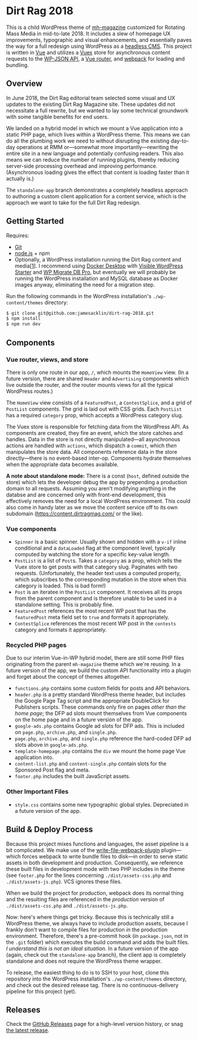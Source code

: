 # Dirt Rag 2018

This is a child WordPress theme of [mh-magazine](https://www.mhthemes.com/themes/mh/magazine/) customized for Rotating Mass Media in mid-to-late 2018. It includes a slew of homepage UX improvements, typographic and visual enhancements, and essentially paves the way for a full redesign using WordPress as a [headless CMS](https://en.wikipedia.org/wiki/Headless_content_management_system). This project is written in [Vue](https://vuejs.org/) and utilizes a [Vuex](https://vuex.vuejs.org/) store for asynchronous content requests to the [WP-JSON API](https://developer.wordpress.org/rest-api/), a [Vue router](https://router.vuejs.org/), and [webpack](https://webpack.js.org/) for loading and bundling.

## Overview

In June 2018, the Dirt Rag editorial team selected some visual and UX updates to the existing Dirt Rag Magazine site. These updates did not necessitate a full rewrite, but we wanted to lay some technical groundwork with some tangible benefits for end users.

We landed on a hybrid model in which we mount a Vue application into a static PHP page, which lives within a WordPress theme. This means we can do all the plumbing work we need to without disrupting the existing day-to-day operations at RMM or—somewhat more importantly—rewriting the entire site in a new language and potentially confusing readers. This also means we can reduce the number of running plugins, thereby reducing server-side processing overhead and improving performance. (Asynchronous loading gives the effect that content is loading faster than it actually is.)

The `standalone-app` branch demonstrates a completely headless approach to authoring a custom client application for a content service, which is the approach we want to take for the full Dirt Rag redesign.

## Getting Started
Requires:
- [Git](https://git-scm.com/)
- [node.js](https://nodejs.org/en/) + npm
- Optionally, a WordPress installation running the Dirt Rag content and media[[1](#standalone)]. I recommend using [Docker Desktop](https://www.docker.com/products/docker-desktop) with [Visible WordPress Starter](https://github.com/visiblevc/wordpress-starter) and [WP Migrate DB Pro](https://deliciousbrains.com/wp-migrate-db-pro/), but eventually we will probably be running the WordPress installation and MySQL database as Docker images anyway, eliminating the need for a migration step.

Run the following commands in the WordPress installation's `./wp-content/themes` directory:
```bash
$ git clone git@github.com:jamesacklin/dirt-rag-2018.git
$ npm install
$ npm run dev
```

## Components

### Vue router, views, and store

There is only one route in our app, `/`, which mounts the `HomeView` view. (In a future version, there are shared `Header` and `Advertising` components which live outside the router, and the router mounts views for all the typical WordPress routes.)

The `HomeView` view consists of a `FeaturedPost`, a `ContestSplice`, and a grid of `PostList` components. The grid is laid out with CSS grids. Each `PostList` has a required `category` prop, which accepts a WordPress category slug.

The Vuex store is responsible for fetching data from the WordPress API. As components are created, they fire an event, which the store catches and handles. Data in the store is not directly manipulated—all asynchronous actions are handled with `actions`, which dispatch a `commit`, which _then_ manipulates the store data. All components reference data in the store directly—there is no event-based inter-op. Components hydrate themselves when the appropriate data becomes available.

<span name="standalone">**A note about standalone mode:**</span> There is a const (`host`, defined outside the store) which lets the developer debug the app by prepending a production domain to all requests. Assuming you aren't modifying anything in the databse and are concerned only with front-end development, this effectively removes the need for a local WordPress environment. This could also come in handy later as we move the content service off to its own subdomain (https://content.dirtragmag.com/ or the like).

### Vue components

- `Spinner` is a basic spinner. Usually shown and hidden with a `v-if` inline conditional and a `dataLoaded` flag at the component level, typically computed by watching the store for a specific key-value length.
- `PostList` is a list of `Post`s. Takes a `category` as a prop, which tells the Vuex store to get posts with that category slug. Paginates with two requests. (Unfortunately, the header text uses a computed property, which subscribes to the corresponding mutation in the store when this category is loaded. This is bad form!)
- `Post` is an iteratee in the `PostList` component. It receives all its props from the parent component and is therefore unable to be used in a standalone setting. This is probably fine.
- `FeaturedPost` references the most recent WP post that has the `featuredPost` meta field set to `true` and formats it appropriately.
- `ContestSplice` references the most recent WP post in the `contests` category and formats it appropriately.

### Recycled PHP pages

Due to our interim Vue-in-WP hybrid model, there are still some PHP files originating from the parent `mh-magazine` theme which we're reusing. In a future version of the app, we build the custom API functionality into a plugin and forget about the concept of themes altogether.

- `functions.php` contains some custom fields for posts and API behaviors.
- `header.php` is a pretty standard WordPress theme header, but includes the Google Page Tag script and the appropriate DoubleClick for Publishers scripts. These commands only fire on pages _other than the home page_; the DFP ad slots mount themselves from Vue components on the home page and in a future version of the app.
- `google-ads.php` contains Google ad slots for DFP ads. This is included on `page.php`, `archive.php`, and `single.php`.
- `page.php`, `archive.php`, and `single.php` reference the hard-coded DFP ad slots above in `google-ads.php`.
- `template-homepage.php` contains the `div` we mount the home page Vue application into.
- `content-list.php` and `content-single.php` contain slots for the Sponsored Post flag and meta.
- `footer.php` includes the built JavaScript assets.

### Other Important Files
- `style.css` contains some new typographic global styles. Depreciated in a future version of the app.

## Build & Deploy Process
Because this project mixes functions and languages, the asset pipeline is a bit complicated. We make use of the [write-file-webpack-plugin](https://github.com/gajus/write-file-webpack-plugin) plugin—which forces webpack to write bundle files to disk—in order to serve static assets in both development and production. Consequently, we reference these built files in development mode with two PHP includes in the theme (see `footer.php` for the lines concerning `./dist/assets-css.php` and `./dist/assets-js.php`). VCS ignores these files.

When we build the project for production, webpack does its normal thing and the resulting files are referenced in the _production_ version of `./dist/assets-css.php` and `./dist/assets-js.php`.

Now: here's where things get tricky. Because this is technically still a WordPress theme, we always have to include production assets, because I frankly don't want to compile files for production _in_ the production environment. Therefore, there's a pre-commit hook (in `package.json`, not in the `.git` folder) which executes the build command and adds the built files. _I understand this is not an ideal situation._ In a future version of the app (again, check out the `standalone-app` branch), the client app is completely standalone and does not require the WordPress theme wrapper.

To release, the easiest thing to do is to SSH to your host, clone this repository into the WordPress installation's `./wp-content/themes` directory, and check out the desired release tag. There is no continuous-delivery pipeline for this project (yet).

## Releases

Check the [GitHub Releases](https://github.com/jamesacklin/dirt-rag-2018/releases) page for a high-level version history, or snag [the latest release](https://github.com/jamesacklin/dirt-rag-2018/releases/latest).
